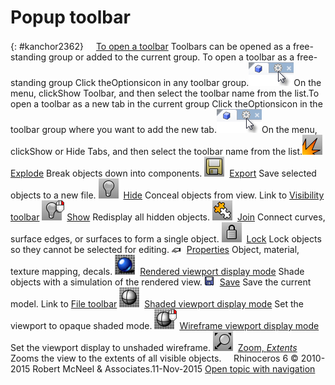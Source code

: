 ---
---


# Popup toolbar
{: #kanchor2362}
 [![images/transparent.gif](images/transparent.gif)To open a toolbar](javascript:void(0);) Toolbars can be opened as a free-standing group or added to the current group.
To open a toolbar as a free-standing group
Click theOptionsicon in any toolbar group.![images/toolbar-howtoopen.png](images/toolbar-howtoopen.png)On the menu, clickShow Toolbar, and then select the toolbar name from the list.To open a toolbar as a new tab in the current group
Click theOptionsicon in the toolbar group where you want to add the new tab.![images/toolbar-howtoopen.png](images/toolbar-howtoopen.png)On the menu, clickShow or Hide Tabs, and then select the toolbar name from the list.![images/explode.png](images/explode.png) [Explode](explode.html) 
Break objects down into components.
![images/export.png](images/export.png) [Export](export.html) 
Save selected objects to a new file.
![images/hide.png](images/hide.png) [Hide](hide.html) 
Conceal objects from view.
Link to [Visibility toolbar](visibility-toolbar.html) 
![images/show-hide-rt.png](images/show-hide-rt.png) [Show](hide.html#show) 
Redisplay all hidden objects.
![images/join.png](images/join.png) [Join](join.html) 
Connect curves, surface edges, or surfaces to form a single object.
![images/lock.png](images/lock.png) [Lock](lock.html) 
Lock objects so they cannot be selected for editing.
![images/properties.png](images/properties.png) [Properties](properties.html) 
Object, material, texture mapping, decals.
![images/viewport-rendered.png](images/viewport-rendered.png) [Rendered viewport display mode](view-displaymode-options.html#rendered) 
Shade objects with a simulation of the rendered view.
![images/save.png](images/save.png) [Save](save.html) 
Save the current model.
Link to [File toolbar](file-toolbar.html) 
![images/viewport-shaded.png](images/viewport-shaded.png) [Shaded viewport display mode](view-displaymode-options.html#shaded) 
Set the viewport to opaque shaded mode.
![images/viewport-wireframe-shaded-rt.png](images/viewport-wireframe-shaded-rt.png) [Wireframe viewport display mode](view-displaymode-options.html#wireframe) 
Set the viewport display to unshaded wireframe.
![images/zoom-extents.png](images/zoom-extents.png) [Zoom, *Extents* ](zoom.html#extents) 
Zooms the view to the extents of all visible objects.
&#160;
&#160;
Rhinoceros 6 © 2010-2015 Robert McNeel &amp; Associates.11-Nov-2015
 [Open topic with navigation](popup-toolbar.html) 

